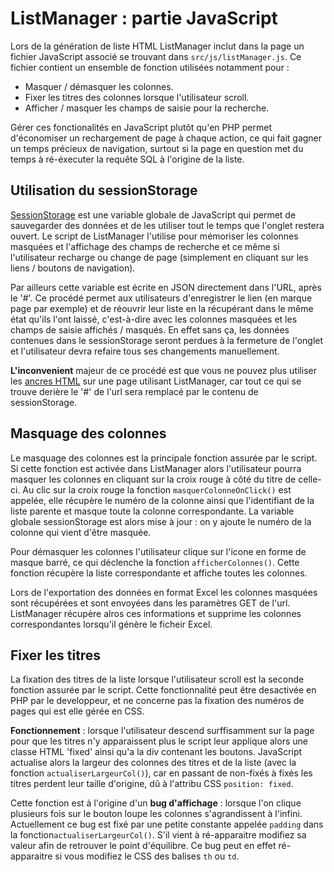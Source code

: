 # ListManager : partie JavaScript

Lors de la génération de liste HTML ListManager inclut dans la page un fichier JavaScript associé se trouvant dans `src/js/listManager.js`. Ce fichier contient un ensemble de fonction utilisées notamment pour :
  * Masquer / démasquer les colonnes.
  * Fixer les titres des colonnes lorsque l'utilisateur scroll.
  * Afficher / masquer les champs de saisie pour la recherche.

Gérer ces fonctionalités en JavaScript plutôt qu'en PHP permet d'économiser un rechargement de page à chaque action, ce qui fait gagner un temps précieux de navigation, surtout si la page en question met du temps à ré-éxecuter la requête SQL à l'origine de la liste.

## Utilisation du sessionStorage

[SessionStorage](https://developer.mozilla.org/fr/docs/Web/API/Window/sessionStorage) est une variable globale de JavaScript qui permet de sauvegarder des données et de les utiliser tout le temps que l'onglet restera ouvert.
Le script de ListManager l'utilise pour mémoriser les colonnes masquées et l'affichage des champs de recherche et ce même si l'utilisateur recharge ou change de page (simplement en cliquant sur les liens / boutons de navigation).

Par ailleurs cette variable est écrite en JSON directement dans l'URL, après le '#'. Ce procédé permet aux utilisateurs d'enregistrer le lien (en marque page par exemple) et de réouvrir leur liste en la récupérant dans le même état qu'ils l'ont laissé, c'est-à-dire avec les colonnes masquées et les champs de saisie affichés / masqués. En effet sans ça, les données contenues dans le sessionStorage seront perdues à la fermeture de l'onglet et l'utilisateur devra refaire tous ses changements manuellement.

**L'inconvenient** majeur de ce procédé est que vous ne pouvez plus utiliser les [ancres HTML](https://www.w3schools.com/html/html_links.asp) sur une page utilisant ListManager, car tout ce qui se trouve derière le '#' de l'url sera remplacé par le contenu de sessionStorage.

## Masquage des colonnes

Le masquage des colonnes est la principale fonction assurée par le script. Si cette fonction est activée dans ListManager alors l'utilisateur pourra masquer les colonnes en cliquant sur la croix rouge à côté du titre de celle-ci. Au clic sur la croix rouge la fonction `masquerColonneOnClick()` est appelée, elle récupère le numéro de la colonne ainsi que l'identifiant de la liste parente et masque toute la colonne correspondante.
La variable globale sessionStorage est alors mise à jour : on y ajoute le numéro de la colonne qui vient d'être masquée.

Pour démasquer les colonnes l'utilisateur clique sur l'icone en forme de masque barré, ce qui déclenche la fonction `afficherColonnes()`. Cette fonction récupère la liste correspondante et affiche toutes les colonnes.

Lors de l'exportation des données en format Excel les colonnes masquées sont récupérées et sont envoyées dans les paramètres GET de l'url. ListManager récupère alros ces informations et supprime les colonnes correspondantes lorsqu'il génère le ficheir Excel.

## Fixer les titres

La fixation des titres de la liste lorsque l'utilisateur scroll est la seconde fonction assurée par le script. Cette fonctionnalité peut être desactivée en PHP par le developpeur, et ne concerne pas la fixation des numéros de pages qui est elle gérée en CSS.

**Fonctionnement** : lorsque l'utilisateur descend surffisamment sur la page pour que les titres n'y apparaissent plus le script leur applique alors une classe HTML 'fixed' ainsi qu'a la div contenant les boutons.
JavaScript actualise alors la largeur des colonnes des titres et de la liste (avec la fonction `actualiserLargeurCol()`), car en passant de non-fixés à fixés les titres perdent leur taille d'origine, dû à l'attribu CSS `position: fixed`.

Cette fonction est à l'origine d'un **bug d'affichage** : lorsque l'on clique plusieurs fois sur le bouton loupe les colonnes s'agrandissent à l'infini. Actuellement ce bug est fixé par une petite constante appelée `padding` dans la fonction`actualiserLargeurCol()`. S'il vient à ré-apparaitre modifiez sa valeur afin de retrouver le point d'équilibre. Ce bug peut en effet ré-apparaitre si vous modifiez le CSS des balises `th` ou `td`.